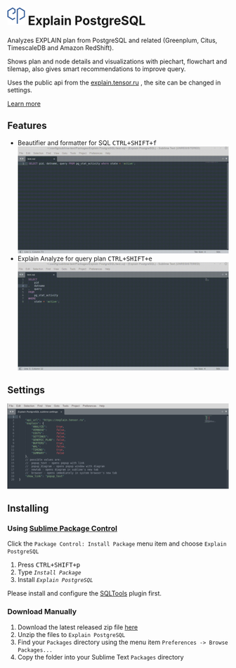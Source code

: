 ![Explain PostgreSQL](https://github.com/MGorkov/explain-postgresql-sublime/blob/main/images/explain-logo.png?raw=true) Explain PostgreSQL
===============

Analyzes EXPLAIN plan from PostgreSQL and related (Greenplum, Citus, TimescaleDB and Amazon RedShift).

Shows plan and node details and visualizations with piechart, flowchart and tilemap, also gives smart recommendations to improve query.

Uses the public api from the [explain.tensor.ru](https://explain.tensor.ru/api-description/) , the site can be changed in settings.

[Learn more](https://explain.tensor.ru/about)

## Features

* Beautifier and formatter for SQL <kbd>CTRL+SHIFT+f</kbd>
![Beautifier and formatter for SQL](https://github.com/MGorkov/explain-postgresql-sublime/blob/main/images/formatter.gif?raw=true)
* Explain Analyze for query plan <kbd>CTRL+SHIFT+e</kbd>
![Beautifier and formatter for SQL](https://github.com/MGorkov/explain-postgresql-sublime/blob/main/images/explainer.gif?raw=true)

## Settings

![Explain PostgreSQL settings](https://github.com/MGorkov/explain-postgresql-sublime/blob/main/images/settings.png?raw=true)

## Installing

### Using [Sublime Package Control](https://packagecontrol.io/packages/ExplainPostgreSQL)

Click the `Package Control: Install Package` menu item and choose `Explain PostgreSQL`

1. Press <kbd>CTRL+SHIFT+p</kbd>
2. Type *`Install Package`*
3. Install *`Explain PostgreSQL`*

Please install and configure the [SQLTools](https://packagecontrol.io/packages/SQLTools) plugin first.

### Download Manually

1. Download the latest released zip file [here](https://explain.tensor.ru/downloads-plugins/)
2. Unzip the files to `Explain PostgreSQL`
3. Find your `Packages` directory using the menu item  `Preferences -> Browse Packages...`
4. Copy the folder into your Sublime Text `Packages` directory
